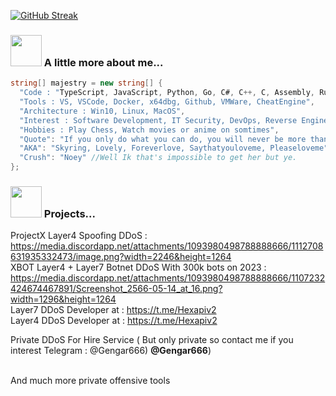 [![GitHub Streak](https://streak-stats.demolab.com/?user=TheMajestry)](https://git.io/streak-stats)


### <img src="https://media3.giphy.com/media/1NYkJ0wTvncdXV5dN5/source.gif" width="50"> A little more about me...  

```csharp
string[] majestry = new string[] { 
  "Code : "TypeScript, JavaScript, Python, Go, C#, C++, C, Assembly, Rust", 
  "Tools : VS, VSCode, Docker, x64dbg, Github, VMWare, CheatEngine", 
  "Architecture : Win10, Linux, MacOS", 
  "Interest : Software Development, IT Security, DevOps, Reverse Engineer, Offensive tools development, Web Application Development, Malware Development",
  "Hobbies : Play Chess, Watch movies or anime on somtimes",
  "Quote": "If you only do what you can do, you will never be more than you are now! - Kung Fu Panda",
  "AKA": "Skyring, Lovely, Foreverlove, Saythatyouloveme, Pleaseloveme" // Well I know that I have alot of AKA.
  "Crush": "Noey" //Well Ik that's impossible to get her but ye.
};
```

### <img src="https://media2.giphy.com/media/3oKIPnAiaMCws8nOsE/200.gif" width="50"> Projects...
ProjectX Layer4 Spoofing DDoS : https://media.discordapp.net/attachments/1093980498788888666/1112708631935332473/image.png?width=2246&height=1264 <br>
XBOT Layer4 + Layer7 Botnet DDoS With 300k bots on 2023 : https://media.discordapp.net/attachments/1093980498788888666/1107232424674467891/Screenshot_2566-05-14_at_16.png?width=1296&height=1264 <br>
Layer7 DDoS Developer at : https://t.me/Hexapiv2 <br>
Layer4 DDoS Developer at : https://t.me/Hexapiv2 <br>

Private DDoS For Hire Service ( But only private so contact me if you interest Telegram : @Gengar666) <b>@Gengar666</b>) <br><br>


And much more private offensive tools<br>
